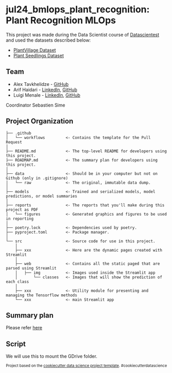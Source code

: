 # jul24_bmlops_plant_recognition: Plant Recognition MLOps

This project was made during the Data Scientist course of [Datascientest](https://datascientest.com/en) and used the datasets described below:
- [PlantVillage Dataset](https://www.kaggle.com/datasets/abdallahalidev/plantvillage-dataset)
- [Plant Seedlings Dataset](https://vision.eng.au.dk/plant-seedlings-dataset/)

## Team

- Alex Tavkhelidze - [GitHub](https://github.com/alexbgg)
- Arif Haidari - [LinkedIn](https://www.linkedin.com/in/arif-haidari/), [GitHub](https://github.com/arifhaidari)
- Luigi Menale - [LinkedIn](https://www.linkedin.com/in/lmenale/), [GitHub](https://github.com/lmenale)

Coordinator Sebastien Sime

## Project Organization

    ├── .github
    │   └── workflows         <- Contains the template for the Pull Request
    │
    ├── README.md             <- The top-level README for developers using this project.
    ├── ROADMAP.md            <- The summary plan for developers using this project.
    │
    ├── data                  <- Should be in your computer but not on Github (only in .gitignore)
    │   └── raw               <- The original, immutable data dump.
    │
    ├── models                <- Trained and serialized models, model predictions, or model summaries
    │
    ├── reports               <- The reports that you'll make during this project as PDF
    │   └── figures           <- Generated graphics and figures to be used in reporting
    │
    ├── poetry.lock           <- Dependencies used by poetry.
    ├── pyproject.toml        <- Package manager.
    │
    └── src                   <- Source code for use in this project.
        │
        ├── xxx               <- Here are the dynamic pages created with Streamlit
        │
        ├── web               <- Contains all the static paged that are parsed using Streamlit
        │   ├── img           <- Images used inside the Streamlit app
        │       └── classes   <- Images that will show the prediction of each class
        │
        ├── xxx               <- Utility module for presenting and managing the Tensorflow methods
        └── xxx               <- main Streamlit app


## Summary plan
Please refer [here](ROADMAP.md)

## Script
We will use this to mount the GDrive folder.


<p><small>Project based on the <a target="_blank" href="https://drivendata.github.io/cookiecutter-data-science/">cookiecutter data science project template</a>. #cookiecutterdatascience</small></p>
